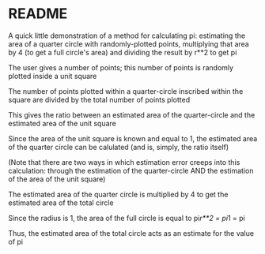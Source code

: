 # README
A quick little demonstration of a method for calculating pi: estimating the area of a quarter circle with randomly-plotted points, multiplying that area by 4 (to get a full circle's area) and dividing the result by r**2 to get pi

The user gives a number of points; this number of points is randomly plotted inside a unit square

The number of points plotted within a quarter-circle inscribed within the square are divided by the total number of points plotted

This gives the ratio between an estimated area of the quarter-circle and the estimated area of the unit square

Since the area of the unit square is known and equal to 1, the estimated area of the quarter circle can be calulated (and is, simply, the ratio itself)

(Note that there are two ways in which estimation error creeps into this calculation: through the estimation of the quarter-circle AND the estimation of the area of the unit square)

The estimated area of the quarter circle is multiplied by 4 to get the estimated area of the total circle

Since the radius is 1, the area of the full circle is equal to pi*r**2 = pi*1 = pi

Thus, the estimated area of the total circle acts as an estimate for the value of pi
